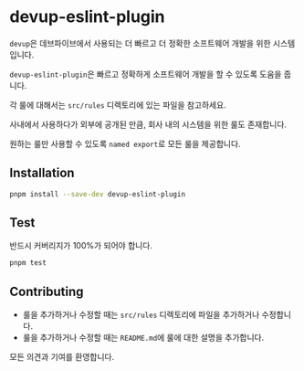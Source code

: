 # devup-eslint-plugin

`devup`은 데브파이브에서 사용되는 더 빠르고 더 정확한 소프트웨어 개발을 위한 시스템입니다.

`devup-eslint-plugin`은 빠르고 정확하게 소프트웨어 개발을 할 수 있도록 도움을 줍니다.

각 룰에 대해서는 `src/rules` 디렉토리에 있는 파일을 참고하세요.

사내에서 사용하다가 외부에 공개된 만큼, 회사 내의 시스템을 위한 룰도 존재합니다.

원하는 룰만 사용할 수 있도록 `named export`로 모든 룰을 제공합니다.

## Installation

```bash
pnpm install --save-dev devup-eslint-plugin
```

## Test

반드시 커버리지가 100%가 되어야 합니다.

```bash
pnpm test
```

## Contributing

- 룰을 추가하거나 수정할 때는 `src/rules` 디렉토리에 파일을 추가하거나 수정합니다.
- 룰을 추가하거나 수정할 때는 `README.md`에 룰에 대한 설명을 추가합니다.

모든 의견과 기여를 환영합니다.
